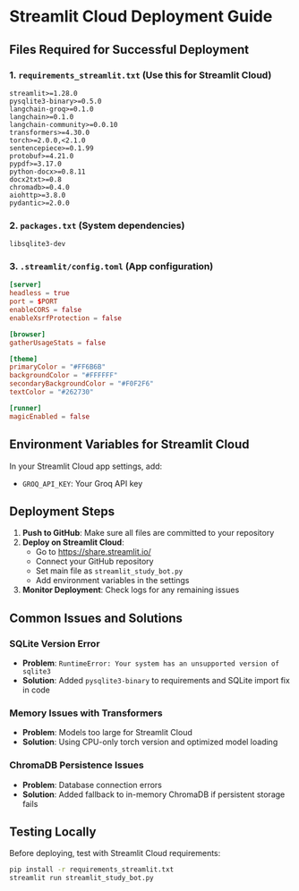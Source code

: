 # Streamlit Cloud Deployment Guide

## Files Required for Successful Deployment

### 1. `requirements_streamlit.txt` (Use this for Streamlit Cloud)
```
streamlit>=1.28.0
pysqlite3-binary>=0.5.0
langchain-groq>=0.1.0
langchain>=0.1.0
langchain-community>=0.0.10
transformers>=4.30.0
torch>=2.0.0,<2.1.0
sentencepiece>=0.1.99
protobuf>=4.21.0
pypdf>=3.17.0
python-docx>=0.8.11
docx2txt>=0.8
chromadb>=0.4.0
aiohttp>=3.8.0
pydantic>=2.0.0
```

### 2. `packages.txt` (System dependencies)
```
libsqlite3-dev
```

### 3. `.streamlit/config.toml` (App configuration)
```toml
[server]
headless = true
port = $PORT
enableCORS = false
enableXsrfProtection = false

[browser]
gatherUsageStats = false

[theme]
primaryColor = "#FF6B6B"
backgroundColor = "#FFFFFF"
secondaryBackgroundColor = "#F0F2F6"
textColor = "#262730"

[runner]
magicEnabled = false
```

## Environment Variables for Streamlit Cloud

In your Streamlit Cloud app settings, add:
- `GROQ_API_KEY`: Your Groq API key

## Deployment Steps

1. **Push to GitHub**: Make sure all files are committed to your repository
2. **Deploy on Streamlit Cloud**: 
   - Go to https://share.streamlit.io/
   - Connect your GitHub repository
   - Set main file as `streamlit_study_bot.py`
   - Add environment variables in the settings
3. **Monitor Deployment**: Check logs for any remaining issues

## Common Issues and Solutions

### SQLite Version Error
- **Problem**: `RuntimeError: Your system has an unsupported version of sqlite3`
- **Solution**: Added `pysqlite3-binary` to requirements and SQLite import fix in code

### Memory Issues with Transformers
- **Problem**: Models too large for Streamlit Cloud
- **Solution**: Using CPU-only torch version and optimized model loading

### ChromaDB Persistence Issues
- **Problem**: Database connection errors
- **Solution**: Added fallback to in-memory ChromaDB if persistent storage fails

## Testing Locally

Before deploying, test with Streamlit Cloud requirements:
```bash
pip install -r requirements_streamlit.txt
streamlit run streamlit_study_bot.py
```
